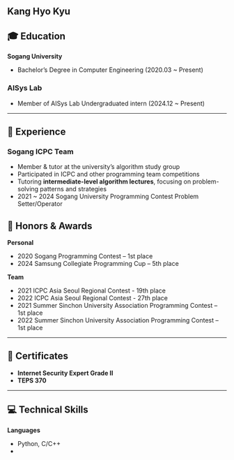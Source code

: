 Kang Hyo Kyu
---

## 🎓 Education

**Sogang University**  
- Bachelor’s Degree in Computer Engineering (2020.03 ~ Present)  

### AISys Lab
- Member of AISys Lab Undergraduated intern (2024.12 ~ Present)
---

## 💼 Experience

### Sogang ICPC Team
- Member & tutor at the university’s algorithm study group
- Participated in ICPC and other programming team competitions 
- Tutoring **intermediate-level algorithm lectures**, focusing on problem-solving patterns and strategies
- 2021 ~ 2024 Sogang University Programming Contest Problem Setter/Operator

## 🏅 Honors & Awards

**Personal**
- 2020 Sogang Programming Contest – 1st place  
- 2024 Samsung Collegiate Programming Cup – 5th place  

**Team**
- 2021 ICPC Asia Seoul Regional Contest - 19th place 
- 2022 ICPC Asia Seoul Regional Contest - 27th place 
- 2021 Summer Sinchon University Association Programming Contest – 1st place  
- 2022 Summer Sinchon University Association Programming Contest – 1st place

---

## 📄 Certificates

- **Internet Security Expert Grade II**
- **TEPS 370**

---

## 💻 Technical Skills

**Languages**  
- Python, C/C++
- 

